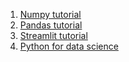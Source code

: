 1. [Numpy tutorial](https://www.machinelearningnuggets.com/numpy-tutorial)
2. [Pandas tutorial](https://www.machinelearningnuggets.com/pandas-tutorial)
3. [Streamlit tutorial](https://www.machinelearningnuggets.com/streamlit-tutorial)
4. [Python for data science](https://www.machinelearningnuggets.com/python-for-data-science)
